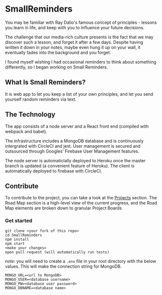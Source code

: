 # SmallReminders
You may be familiar with Ray Dalio's famous concept of principles - lessons you learn in life, and keep with you to influence your future decisions.

The challenge that our media-rich culture presents is the fact that we may discover such a lesson, and forget it after a few days. Despite having written it down in your notes, maybe even hung it up on your wall, it eventually fades into the background and you forget.

I found myself wishing I had occasional reminders to think about something differently, so I began working on Small Reminders.

## What Is Small Reminders?
It is web app to let you keep a list of your own principles, and let you send yourself random reminders via text.

## The Technology
The app consists of a node server and a React front end (compiled with webpack and babel). 

The infrastructure includes a MongoDB database and is continuously intergrated with CircleCI and jest. User management is secured and outsourced through Googles' Firebase User Management features.

The node server is automaticlally deployed to Heroku once the master branch is updated (a convenient feature of Heroku). The client is automatically deployed to firebase with CircleCI.

## Contribute
To contribute to the project, you can take a look at the [Projects](https://github.com/elenamik/SmallReminders/projects) section. The Road Map section is a high-level view of the current progress, and the Road Map elements are broken down to granular Project Boards

### Get started
```
git clone <your fork of this repo>
cd SmallReminders
npm install
npm start
<make your changes>
open pull request (will automatically run tests)
```
*note*: you will need to create a ```.env``` file in your root directory with the below values. This will make the connection string for MongoDB.
```
MONGO_URL=<url to MongoDB>
MONGO_USER=<database username>
MONGO_PW=<database user password>
MONGO_DBNAME=<database name>
```
